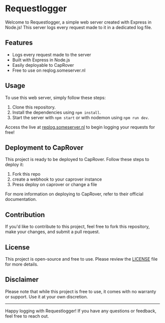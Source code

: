# Requestlogger

Welcome to Requestlogger, a simple web server created with Express in Node.js! This server logs every request made to it in a dedicated log file.

## Features

- Logs every request made to the server
- Built with Express in Node.js
- Easily deployable to CapRover
- Free to use on reqlog.someserver.nl

## Usage

To use this web server, simply follow these steps:

1. Clone this repository.
2. Install the dependencies using `npm install`.
3. Start the server with `npm start` or with nodemon using `npm run dev`.

Access the live at [reqlog.someserver.nl](https://reqlog.someserver.nl) to begin logging your requests for free!

## Deployment to CapRover

This project is ready to be deployed to CapRover. Follow these steps to deploy it:

1. Fork this repo
2. create a webhook to your caprover instance
3. Press deploy on caprover or change a file

For more information on deploying to CapRover, refer to their official documentation.

## Contribution

If you'd like to contribute to this project, feel free to fork this repository, make your changes, and submit a pull request.

## License

This project is open-source and free to use. Please review the [LICENSE](./LICENSE) file for more details.

## Disclaimer

Please note that while this project is free to use, it comes with no warranty or support. Use it at your own discretion.

---

Happy logging with Requestlogger! If you have any questions or feedback, feel free to reach out.
